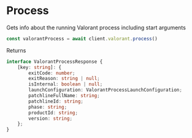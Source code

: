 # Process

Gets info about the running Valorant process including start arguments

```js
const valorantProcess = await client.valorant.process()
```

Returns
```ts
interface ValorantProcessResponse {
    [key: string]: {
        exitCode: number;
        exitReason: string | null;
        isInternal: boolean | null;
        launchConfiguration: ValorantProcessLaunchConfiguration;
        patchlineFullName: string;
        patchlineId: string;
        phase: string;
        productId: string;
        version: string;
    };
}
```